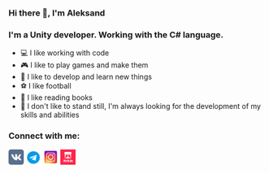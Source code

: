 ### Hi there 👋, I'm Aleksand
### I'm a Unity developer. Working with the C# language.

- 💻 I like working with code
- 🎮 I like to play games and make them
- 🎈 I like to develop and learn new things
- ⚽ I like football 
- 📖 I like reading books
- 💪 I don't like to stand still, I'm always looking for the development of my skills and abilities

### Connect with me:
<a href="https://vk.com/id84643882"><img alt="AleksandrShatokhin | VK" width="30px" src="https://github.com/AleksandrShatokhin/AleksandrShatokhin/blob/main/Icons/IconVK.png" /></a>
<a href="https://t.me/AlShatokhin"><img alt="AleksandrShatokhin | telegram" width="30px" src="https://github.com/AleksandrShatokhin/AleksandrShatokhin/blob/main/Icons/IconTelegram.png" /></a>
<a href="https://www.instagram.com/al.shatokhin/"><img alt="AleksandrShatokhin | Instagram" width="30px" src="https://github.com/AleksandrShatokhin/AleksandrShatokhin/blob/main/Icons/IconInstagram.png" /></a>
<a href="https://aleksandrshatokhin.itch.io/"><img alt="AleksandrShatokhin | itch.io" width="30px" src="https://github.com/AleksandrShatokhin/AleksandrShatokhin/blob/main/Icons/IconITCHIO.png" /></a>




<!--
**AleksandrShatokhin/AleksandrShatokhin** is a ✨ _special_ ✨ repository because its `README.md` (this file) appears on your GitHub profile.

Here are some ideas to get you started:

- 🔭 I’m currently working on ...
- 🌱 I’m currently learning ...
- 👯 I’m looking to collaborate on ...
- 🤔 I’m looking for help with ...
- 💬 Ask me about ...
- 📫 How to reach me: ...
- 😄 Pronouns: ...
- ⚡ Fun fact: ...
-->
